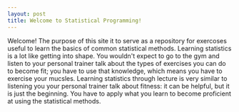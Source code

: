 ```yaml
---
layout: post
title: Welcome to Statistical Programming!
---
```


Welcome! The purpose of this site it to serve as a repository for exercoses useful  to learn the basics of common statistical methods. Learning statistics is a lot like getting into shape. You wouldn't expect to go to the gym and listen to your personal trainer talk about the types of exercises you can do to become fit; you have to use that knowledge, which means you have to exercise your mucsles. Learning statistics through lecture is very similar to listening you your personal trainer talk about fitness: it can be helpful, but it is just the beginning. You have to apply what you learn to become proficient at using the statistical methods. 

